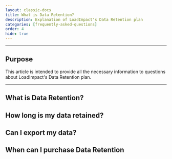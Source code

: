 ```yaml
---
layout: classic-docs
title: What is Data Retention?
description: Explanation of LoadImpact's Data Retention plan
categories: [frequently-asked-questions]
order: 4
hide: true
---
```


***

<h2>Purpose</h2>
This article is intended to provide all the necessary information to questions about LoadImpact's Data Retention plan.

***

## What is Data Retention?

## How long is my data retained?

## Can I export my data?

## When can I purchase Data Retention


<!--stackedit_data:
eyJoaXN0b3J5IjpbLTE0NDg4MzIxNjldfQ==
-->
